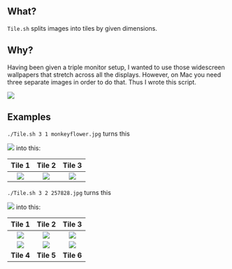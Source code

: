 ## What?
`Tile.sh` splits images into tiles by given dimensions.

## Why?
Having been given a triple monitor setup, I wanted to use those widescreen wallpapers that stretch across all the displays. However, on Mac you need three separate images in order to do that. Thus I wrote this script.

![](http://i.imgur.com/oGNlLsX.png)

## Examples

`./Tile.sh 3 1 monkeyflower.jpg` turns this

![](http://i.imgur.com/9Hwm2i1.jpg)
into this:

Tile 1                                 |  Tile 2                               |  Tile 3
:-------------------------------------:|:-------------------------------------:|:-------------------------------------:
![](http://i.imgur.com/bN0EcDA.jpg)    |  ![](http://i.imgur.com/PgtoBDi.jpg)  |  ![](http://i.imgur.com/bNtA4MF.jpg)

`./Tile.sh 3 2 257828.jpg` turns this

![](http://i.imgur.com/mCGRuRr.jpg)
into this:

Tile 1                                 |  Tile 2                               |  Tile 3
:-------------------------------------:|:-------------------------------------:|:-------------------------------------:
![](http://i.imgur.com/kuLR0Pm.jpg)    |  ![](http://i.imgur.com/5N4Z0LV.jpg)  |  ![](http://i.imgur.com/pCWAnsP.jpg)
![](http://i.imgur.com/Hs3PnHc.jpg)    |  ![](http://i.imgur.com/Dj32kg8.jpg)  |  ![](http://i.imgur.com/C5RogXZ.jpg)
**Tile 4**                             |  **Tile 5**                           |  **Tile 6**
